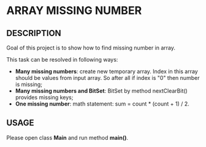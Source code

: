 ARRAY MISSING NUMBER
====================


DESCRIPTION
-----------

Goal of this project is to show how to find missing number in array.

This task can be resolved in following ways:
- **Many missing numbers**: create new temporary array. Index in this array should be values from input array. So after all if index is "0" then number is missing;
- **Many missing numbers and BitSet**: BitSet by method nextClearBit() provides missing keys;
- **One missing number**: math statement: sum = count * (count + 1) / 2.


USAGE
-----

Please open class **Main** and run method **main()**.